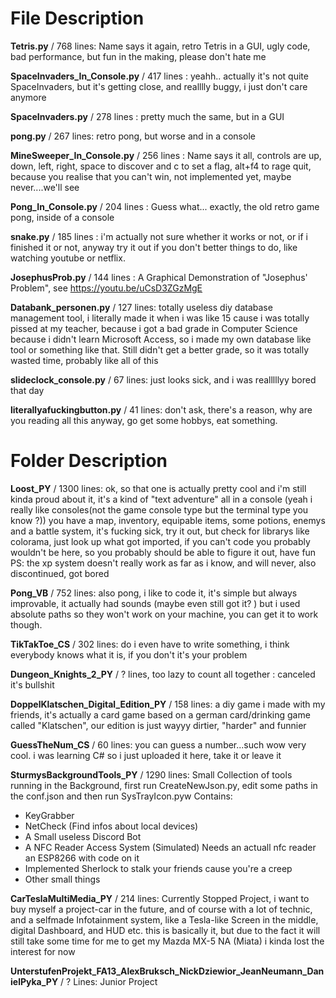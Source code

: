 # File Description

**Tetris.py** / 768 lines:
Name says it again, retro Tetris in a GUI, ugly code, bad performance, but fun in the making, please don't hate me

**SpaceInvaders_In_Console.py** / 417 lines :
yeahh.. actually it's not quite SpaceInvaders, but it's getting close, and realllly buggy, i just don't care anymore

**SpaceInvaders.py** / 278 lines :
pretty much the same, but in a GUI

**pong.py** / 267 lines:
retro pong, but worse and in a console

**MineSweeper_In_Console.py** / 256 lines :
Name says it all, controls are up, down, left, right, space to discover and c to set a flag, alt+f4 to rage quit,
because you realise that you can't win, not implemented yet, maybe never....we'll see

**Pong_In_Console.py** / 204 lines :
Guess what... exactly, the old retro game pong, inside of a console

**snake.py** / 185 lines :
i'm actually not sure whether it works or not, or if i finished it or not,
anyway try it out if you don't better things to do, like watching youtube or netflix. 

**JosephusProb.py** / 144 lines :
A Graphical Demonstration of "Josephus' Problem", see https://youtu.be/uCsD3ZGzMgE

**Databank_personen.py** / 127 lines:
totally useless diy database management tool, i literally made it when i was like 15 cause i was totally pissed at my teacher,
because i got a bad grade in Computer Science because i didn't learn Microsoft Access, so i made my own database like tool or something like that.
Still didn't get a better grade, so it was totally wasted time, probably like all of this

**slideclock_console.py** / 67 lines:
just looks sick, and i was realllllyy bored that day

**literallyafuckingbutton.py** / 41 lines:
don't ask, there's a reason, why are you reading all this anyway, go get some hobbys, eat something.

# Folder Description

**Loost_PY** / 1300 lines:
ok, so that one is actually pretty cool and i'm still kinda proud about it, it's a kind of "text adventure" all in a console (yeah i really like consoles(not the game console type but the terminal type you know ?)) you have a map, inventory, equipable items,  some potions, enemys and a battle system, it's fucking sick, try it out, but check for librarys like colorama, just look up what got imported, if you can't code you probably wouldn't be here, so you probably should be able to figure it out, have fun
PS: the xp system doesn't really work as far as i know, and will never, also discontinued, got bored

**Pong_VB**  / 752 lines:
also pong, i like to code it, it's simple but always improvable, it actually had sounds (maybe even still got it? ) but i used absolute paths so they won't work on your machine, you can get it to work though.
 
**TikTakToe_CS** / 302 lines:
do i even have to write something, i think everybody knows what it is, if you don't it's your problem
 
**Dungeon_Knights_2_PY** / ? lines, too lazy to count all together :
canceled it's bullshit

**DoppelKlatschen_Digital_Edition_PY** / 158 lines:
a diy game i made with my friends, it's actually a card game based on a german card/drinking game called "Klatschen", our edition is just wayyy dirtier, "harder" and funnier

**GuessTheNum_CS** / 60 lines:
you can guess a number...such wow very cool. i was learning C# so i just uploaded it here, take it or leave it

**SturmysBackgroundTools_PY** / 1290 lines:
Small Collection of tools running in the Background, first run CreateNewJson.py, edit some paths in the conf.json and then run SysTrayIcon.pyw
Contains:
- KeyGrabber
- NetCheck (Find infos about local devices)
- A Small useless Discord Bot
- A NFC Reader Access System (Simulated) Needs an actuall nfc reader an ESP8266 with code on it
- Implemented Sherlock to stalk your friends cause you're a creep
- Other small things

**CarTeslaMultiMedia_PY** / 214 lines:
Currently Stopped Project, i want to buy myself a project-car in the future, and of course with a lot of technic, and a selfmade Infotainment system, like a Tesla-like Screen in the middle, digital Dashboard, and HUD etc. this is basically it, but due to the fact it will still take some time for me to get my Mazda MX-5 NA (Miata) i kinda lost the interest for now
 
**UnterstufenProjekt_FA13_AlexBruksch_NickDziewior_JeanNeumann_DanielPyka_PY** / ? Lines:
Junior Project
      
   
  
